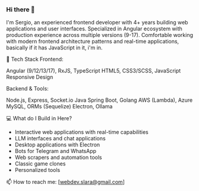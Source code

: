 ### Hi there 👋

I'm Sergio, an experienced frontend developer with 4+ years building web applications and user interfaces. Specialized in Angular ecosystem with production experience across multiple versions (9-17). Comfortable working with modern frontend architecture patterns and real-time applications, basically if it has JavaScript in it, i'm in.

🔧 Tech Stack
Frontend:

Angular (9/12/13/17), RxJS, TypeScript
HTML5, CSS3/SCSS, JavaScript
Responsive Design

Backend & Tools:

Node.js, Express, Socket.io
Java Spring Boot, Golang
AWS (Lambda), Azure
MySQL, ORMs (Sequelize)
Electron, Ollama

💻 What do I Build in Here?

* Interactive web applications with real-time capabilities
* LLM interfaces and chat applications
* Desktop applications with Electron
* Bots for Telegram and WhatsApp
* Web scrapers and automation tools
* Classic game clones
* Personalized tools

📫 How to reach me: [webdev.slara@gmail.com]

